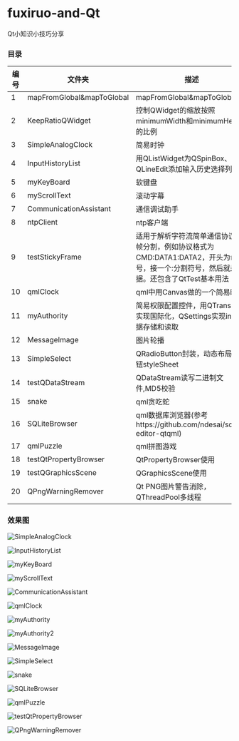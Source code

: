 # fuxiruo-and-Qt
Qt小知识小技巧分享

### 目录
| 编号 | 文件夹 | 描述 |
| ------ | ------ | ------ |
| 1 | mapFromGlobal&mapToGlobal | mapFromGlobal&mapToGlobal |
| 2 | KeepRatioQWidget | 控制QWidget的缩放按照minimumWidth和minimumHeight的比例 |
| 3 | SimpleAnalogClock | 简易时钟 |
| 4 | InputHistoryList | 用QListWidget为QSpinBox、QLineEdit添加输入历史选择列表 |
| 5 | myKeyBoard | 软键盘 |
| 6 | myScrollText | 滚动字幕 |
| 7 | CommunicationAssistant | 通信调试助手 |
| 8 | ntpClient | ntp客户端 |
| 9 | testStickyFrame | 适用于解析字符流简单通信协议的帧分割，例如协议格式为CMD:DATA1:DATA2，开头为命令号，接一个:分割符号，然后就是数据。还包含了QtTest基本用法
| 10 | qmlClock | qml中用Canvas做的一个简易时钟 |
| 11 | myAuthority | 简易权限配置控件，用QTranslator实现国际化，QSettings实现ini数据存储和读取 |
| 12 | MessageImage | 图片轮播 |
| 13 | SimpleSelect | QRadioButton封装，动态布局，按钮styleSheet |
| 14 | testQDataStream | QDataStream读写二进制文件,MD5校验 |
| 15 | snake | qml贪吃蛇 |
| 16 | SQLiteBrowser | qml数据库浏览器(参考https://github.com/ndesai/sqlite-editor-qtqml) |
| 17 | qmlPuzzle | qml拼图游戏 |
| 18 | testQtPropertyBrowser | QtPropertyBrowser使用 |
| 19 | testQGraphicsScene | QGraphicsScene使用 |
| 20 | QPngWarningRemover | Qt PNG图片警告消除，QThreadPool多线程 |


### 效果图
![SimpleAnalogClock](snap/SimpleAnalogClock.gif "简易时钟")

![InputHistoryList](snap/InputHistoryList.gif "输入历史")

![myKeyBoard](snap/myKeyBoard.gif "软键盘")

![myScrollText](snap/myScrollText.gif "滚动字幕")

![CommunicationAssistant](snap/CommunicationAssistant.gif "通信调试助手")

![qmlClock](snap/qmlClock.gif "qml简易时钟")

![myAuthority](snap/myAuthority.gif "权限配置控件")

![myAuthority2](snap/myAuthority2.gif "权限配置控件多语言示例")

![MessageImage](snap/MessageImage.gif "图片轮播")

![SimpleSelect](snap/SimpleSelect.gif "动态布局")

![snake](snap/snake.gif "贪吃蛇")

![SQLiteBrowser](snap/SQLiteBrowser.gif "SQLite数据库浏览器")

![qmlPuzzle](snap/qmlPuzzle.gif "拼图游戏")

![testQtPropertyBrowser](snap/testQtPropertyBrowser.gif "QtPropertyBrowser使用")

![QPngWarningRemover](snap/QPngWarningRemover.gif "Qt PNG图片警告消除")
